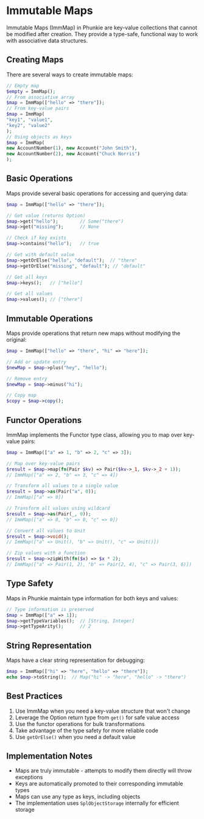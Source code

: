 # Immutable Maps

Immutable Maps (ImmMap) in Phunkie are key-value collections that cannot be modified after creation. They provide a type-safe, functional way to work with associative data structures.

## Creating Maps

There are several ways to create immutable maps:

```php
// Empty map
$empty = ImmMap();
// From associative array
$map = ImmMap(["hello" => "there"]);
// From key-value pairs
$map = ImmMap(
"key1", "value1",
"key2", "value2"
);
// Using objects as keys
$map = ImmMap(
new AccountNumber(1), new Account("John Smith"),
new AccountNumber(2), new Account("Chuck Norris")
);
```

## Basic Operations

Maps provide several basic operations for accessing and querying data:

```php
$map = ImmMap(["hello" => "there"]);

// Get value (returns Option)
$map->get("hello");        // Some("there")
$map->get("missing");      // None

// Check if key exists
$map->contains("hello");   // true

// Get with default value
$map->getOrElse("hello", "default");  // "there"
$map->getOrElse("missing", "default"); // "default"

// Get all keys
$map->keys();   // ["hello"]

// Get all values
$map->values(); // ["there"]
```

## Immutable Operations

Maps provide operations that return new maps without modifying the original:

```php
$map = ImmMap(["hello" => "there", "hi" => "here"]);

// Add or update entry
$newMap = $map->plus("hey", "hello");  

// Remove entry
$newMap = $map->minus("hi");

// Copy map
$copy = $map->copy();
```

## Functor Operations

ImmMap implements the Functor type class, allowing you to map over key-value pairs:

```php
$map = ImmMap(["a" => 1, "b" => 2, "c" => 3]);

// Map over key-value pairs
$result = $map->map(fn(Pair $kv) => Pair($kv->_1, $kv->_2 + 1));
// ImmMap(["a" => 2, "b" => 3, "c" => 4])

// Transform all values to a single value
$result = $map->as(Pair("a", 0));
// ImmMap(["a" => 0])

// Transform all values using wildcard
$result = $map->as(Pair(_, 0));
// ImmMap(["a" => 0, "b" => 0, "c" => 0])

// Convert all values to Unit
$result = $map->void();
// ImmMap(["a" => Unit(), "b" => Unit(), "c" => Unit()])

// Zip values with a function
$result = $map->zipWith(fn($x) => $x * 2);
// ImmMap(["a" => Pair(1, 2), "b" => Pair(2, 4), "c" => Pair(3, 6)])
```

## Type Safety

Maps in Phunkie maintain type information for both keys and values:

```php
// Type information is preserved
$map = ImmMap(["a" => 1]);
$map->getTypeVariables();  // [String, Integer]
$map->getTypeArity();      // 2
```

## String Representation

Maps have a clear string representation for debugging:

```php
$map = ImmMap(["hi" => "here", "hello" => "there"]);
echo $map->toString();  // Map("hi" -> "here", "hello" -> "there")
```

## Best Practices

1. Use ImmMap when you need a key-value structure that won't change
2. Leverage the Option return type from `get()` for safe value access
3. Use the functor operations for bulk transformations
4. Take advantage of the type safety for more reliable code
5. Use `getOrElse()` when you need a default value

## Implementation Notes

- Maps are truly immutable - attempts to modify them directly will throw exceptions
- Keys are automatically promoted to their corresponding immutable types
- Maps can use any type as keys, including objects
- The implementation uses `SplObjectStorage` internally for efficient storage